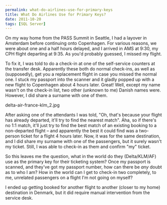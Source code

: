 ```yaml
---
permalink: what-do-airlines-use-for-primary-keys
title: What Do Airlines Use for Primary Keys?
date: 2011-10-20
tags: [SQL Server]
---
```

On my way home from the PASS Summit in Seattle, I had a layover in Amsterdam before continuing onto Copenhagen. For various reasons, we were about one and a half hours delayed, and I arrived in AMS at 9:30, my CPH flight departing at 9:35. As you'd probably guessed, I missed my flight.

<!-- more -->

To fix it, I was told to do a check-in at one of the self-service counters at the transfer desk. Apparently these both do normal check-ins, as well as (supposedly), get you a replacement flight in case you missed the normal one. I stuck my passport into the scanner and it gladly popped up with a new flight to Copenhagen about 4 hours later. Great! Well, except my name wasn't on the check-in list, two other (unknown to me) Danish names were. However, I did share a surname with one of them.

delta-air-france-klm_2.jpg

After asking one of the attendants I was told, "Oh, that's because your flight has already departed, it'll try to find the nearest match". Áha, so if there's no 1:1 match, it'll just try to find the best match of an existing booking to a non-departed flight – and apparently the best it could find was a two-person ticket for a flight 4 hours later. Now, it was for the same destination, and I did share my surname with one of the passengers, but it surely wasn't my ticket. Still, I was able to check-in as them and confirm "my" ticket.

So this leaves me the question, what in the world do they (Delta/KLM/AF) use as the primary key for their ticketing system? Once my passport is scanned, and they've got my passport number, how can there be *any* doubt as to who I am? How in the world can I get to check-in two completely, to me, unrelated passengers on a flight I'm not going on myself?

I ended up getting booked for another flight to another (closer to my home) destination in Denmark, but it did require manual intervention from the service desk.
